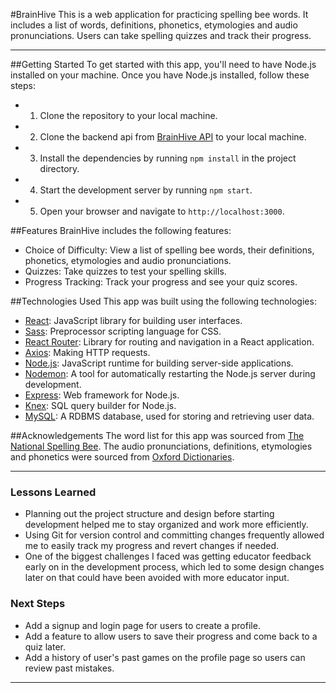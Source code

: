 #BrainHive
This is a web application for practicing spelling bee words. It includes a list of words, definitions, phonetics, etymologies and audio pronunciations. Users can take spelling quizzes and track their progress.

---

##Getting Started
To get started with this app, you'll need to have Node.js installed on your machine. Once you have Node.js installed, follow these steps:

- 1. Clone the repository to your local machine.
- 2. Clone the backend api from [BrainHive API](https://github.com/JustinAntunes-Cardoso/brainhive-api) to your local machine.
- 3. Install the dependencies by running `npm install` in the project directory.
- 4. Start the development server by running `npm start`.
- 5. Open your browser and navigate to `http://localhost:3000`.

##Features
BrainHive includes the following features:

- Choice of Difficulty: View a list of spelling bee words, their definitions, phonetics, etymologies and audio pronunciations.
- Quizzes: Take quizzes to test your spelling skills.
- Progress Tracking: Track your progress and see your quiz scores.

##Technologies Used
This app was built using the following technologies:

- [React](https://reactjs.org/): JavaScript library for building user interfaces.
- [Sass](https://sass-lang.com/): Preprocessor scripting language for CSS.
- [React Router](https://reactrouter.com/en/main): Library for routing and navigation in a React application.
- [Axios](https://axios-http.com/): Making HTTP requests.
- [Node.js](https://nodejs.org/en/): JavaScript runtime for building server-side applications.
- [Nodemon](https://nodemon.io/): A tool for automatically restarting the Node.js server during development.
- [Express](https://expressjs.com/): Web framework for Node.js.
- [Knex](https://knexjs.org/): SQL query builder for Node.js.
- [MySQL](https://www.mysql.com/): A RDBMS database, used for storing and retrieving user data.

##Acknowledgements
The word list for this app was sourced from [The National Spelling Bee](https://spellingbee.com/sites/default/files/inline-files/Words_of_the_Champions_Printable_FINAL.pdf).
The audio pronunciations, definitions, etymologies and phonetics were sourced from [Oxford Dictionaries](https://developer.oxforddictionaries.com/).

---

### Lessons Learned
- Planning out the project structure and design before starting development helped me to stay organized and work more efficiently.
- Using Git for version control and committing changes frequently allowed me to easily track my progress and revert changes if needed.
- One of the biggest challenges I faced was getting educator feedback early on in the development process, which led to some design changes later on that could have been avoided with more educator input.

### Next Steps
- Add a signup and login page for users to create a profile.
- Add a feature to allow users to save their progress and come back to a quiz later.
- Add a history of user's past games on the profile page so users can review past mistakes.

***
